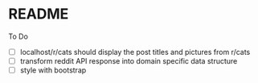 # README

To Do
- [ ] localhost/r/cats should display the post titles and pictures from r/cats
- [ ] transform reddit API response into domain specific data structure
- [ ] style with bootstrap
